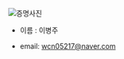 ![증명사진](https://user-images.githubusercontent.com/56988312/195076933-355025fc-e52f-4a3f-9a87-0a175ae4ba47.JPG)

- 이름 : 이병주 

- email: wcn05217@naver.com

<!---
ghghgj/ghghgj is a ✨ special ✨ repository because its `README.md` (this file) appears on your GitHub profile.
You can click the Preview link to take a look at your changes.
--->
